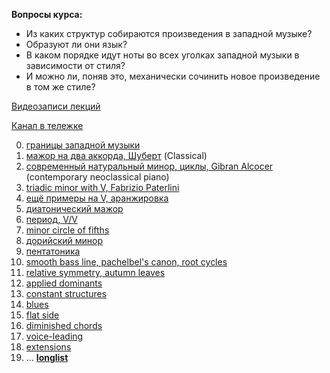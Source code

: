 **Вопросы курса:**
- Из каких структур собираются произведения в западной музыке?
- Образуют ли они язык?
- В каком порядке идут ноты во всех уголках западной музыки в зависимости от стиля?
- И можно ли, поняв это, механически сочинить новое произведение в том же стиле?

[Видеозаписи лекций](https://www.youtube.com/playlist?list=PLzQrZe3EemP5pVPYMwBJGtiejiN3qtCce)

[Канал в тележке](https://t.me/keetezh)

0. [границы западной музыки](00_intro.md)
1. [мажор на два аккорда, Шуберт](01_two_chords_in_major.md) (Classical)
2. [современный натуральный минор, циклы, Gibran Alcocer](02_21_century_natural_minor_loops.md) (contemporary neoclassical piano)
3. [triadic minor with V, Fabrizio Paterlini](03_triadic_minor_V.md)
4. [ещё примеры на V, аранжировка](04_V_and_arrangement.md) 
5. [диатонический мажор](05_diatonic_major.md)
6. [период, V/V](06_period_V_of_V.md)
8. [minor circle of fifths](minor_circle_of_fifths.md)
9. [дорийский минор](dorian.md)
7. [пентатоника](pentatonic.md)
9. [smooth bass line, pachelbel's canon, root cycles](major_progressions.md)
10. [relative symmetry, autumn leaves](relative_symmetry.md)
11. [applied dominants](applied.md)
12. [constant structures](constant_structures.md)
13. [blues](blues.md)
14. [flat side](flat_side.md)
15. [diminished chords](diminished_chords.md)
17. [voice-leading](voice-leading.md)
18. [extensions](extensions.md)
16. ... [**longlist**](longlist.md)

